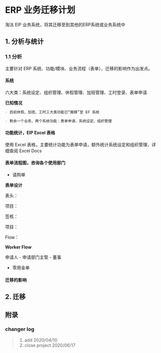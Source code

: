 # ERP 业务迁移计划

淘汰 EIP 业务系统，将其迁移至到其他的ERP系统或业务系统中

## 1. 分析与统计

### 1.1 分析

主要针对 ERP 系统、功能/模块、业务流程（表单）、迁移的影响作为出发点。

#### 系统

六大类：系统设定、组织管理、休假管理、加班管理、工时登录、表单申请

**已知情况**

```markdown
- 目前休假、加班、工时三大类功能已“搬移”至 EF 系统

- 剩余一个业务、两个系统功能：表单申请、系统设定、组织管理
```

#### 功能统计，EIP Excel 表格

使用 Excel 表格，主要统计功能为表单申请，额外统计系统设定和组织管理，详细查阅 Excel Docs

#### 表单流程图，咨询各个使用部门

- 请购单

**表单设计**

表头：

项目：

签核：

项目：

Flow：

**Worker Flow**

申请人 - 申请部门主管 - 董事

- 零用金单

#### 迁移的影响

## 2. 迁移

## 附录

### changer log

> 1. add 2020/04/10
> 2. close project 2020/06/17